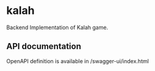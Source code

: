# kalah
Backend Implementation of Kalah game.

## API documentation
OpenAPI definition is available in /swagger-ui/index.html